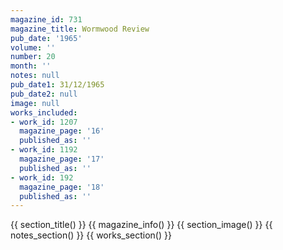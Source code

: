 ```yaml
---
magazine_id: 731
magazine_title: Wormwood Review
pub_date: '1965'
volume: ''
number: 20
month: ''
notes: null
pub_date1: 31/12/1965
pub_date2: null
image: null
works_included:
- work_id: 1207
  magazine_page: '16'
  published_as: ''
- work_id: 1192
  magazine_page: '17'
  published_as: ''
- work_id: 192
  magazine_page: '18'
  published_as: ''
---
```


{{ section_title() }}
{{ magazine_info() }}
{{ section_image() }}
{{ notes_section() }}
{{ works_section() }}
